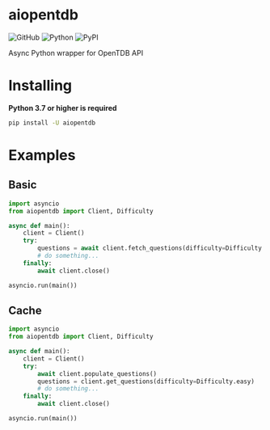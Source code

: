 # aiopentdb

![GitHub](https://img.shields.io/github/license/CyCanCode/aiopentdb?color=blue)
![Python](https://img.shields.io/badge/python-3.7%20%7C%203.8-blue)
![PyPI](https://img.shields.io/pypi/v/aiopentdb?color=blue)

Async Python wrapper for OpenTDB API

# Installing

**Python 3.7 or higher is required**

```sh
pip install -U aiopentdb
```

# Examples

## Basic

```py
import asyncio
from aiopentdb import Client, Difficulty

async def main():
    client = Client()
    try:
        questions = await client.fetch_questions(difficulty=Difficulty.easy)
        # do something...
    finally:
        await client.close()

asyncio.run(main())
```

## Cache

```py
import asyncio
from aiopentdb import Client, Difficulty

async def main():
    client = Client()
    try:
        await client.populate_questions()
        questions = client.get_questions(difficulty=Difficulty.easy)
        # do something...
    finally:
        await client.close()

asyncio.run(main())
```
